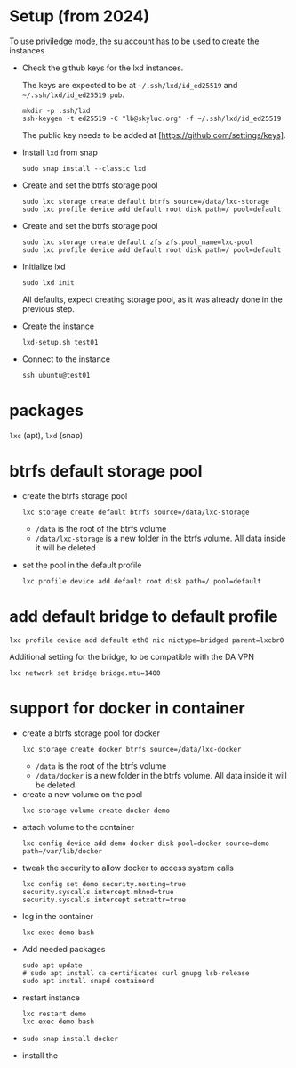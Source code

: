 # Setup (from 2024)

To use priviledge mode, the su account has to be used to create the instances

* Check the github keys for the lxd instances.

  The keys are expected to be at `~/.ssh/lxd/id_ed25519` and `~/.ssh/lxd/id_ed25519.pub`.

  ```
  mkdir -p .ssh/lxd
  ssh-keygen -t ed25519 -C "lb@skyluc.org" -f ~/.ssh/lxd/id_ed25519
  ```

  The public key needs to be added at [https://github.com/settings/keys].

* Install `lxd` from snap

  ```
  sudo snap install --classic lxd
  ```

* Create and set the btrfs storage pool
  
  ```
  sudo lxc storage create default btrfs source=/data/lxc-storage
  sudo lxc profile device add default root disk path=/ pool=default
  ```

* Create and set the btrfs storage pool
  
  ```
  sudo lxc storage create default zfs zfs.pool_name=lxc-pool
  sudo lxc profile device add default root disk path=/ pool=default
  ```

* Initialize lxd

  ```
  sudo lxd init
  ```

  All defaults, expect creating storage pool, as it was already done in the previous step.

* Create the instance

  ```
  lxd-setup.sh test01
  ```

* Connect to the instance

  ```
  ssh ubuntu@test01
  ```

# packages

`lxc` (apt), `lxd` (snap)

# btrfs default storage pool

* create the btrfs storage pool
  ```
  lxc storage create default btrfs source=/data/lxc-storage
  ```
  * `/data` is the root of the btrfs volume
  * `/data/lxc-storage` is a new folder in the btrfs volume. All data inside it will be deleted

* set the pool in the default profile
  ```
  lxc profile device add default root disk path=/ pool=default
  ```

# add default bridge to default profile

```
lxc profile device add default eth0 nic nictype=bridged parent=lxcbr0
```

Additional setting for the bridge, to be compatible with the DA VPN

```
lxc network set bridge bridge.mtu=1400
```

# support for docker in container

* create a btrfs storage pool for docker
  ```
  lxc storage create docker btrfs source=/data/lxc-docker
  ```
  * `/data` is the root of the btrfs volume
  * `/data/docker` is a new folder in the btrfs volume. All data inside it will be deleted
* create a new volume on the pool
  ```
  lxc storage volume create docker demo
  ```
* attach volume to the container
  ```
  lxc config device add demo docker disk pool=docker source=demo path=/var/lib/docker
  ```
* tweak the security to allow docker to access system calls
  ```
  lxc config set demo security.nesting=true security.syscalls.intercept.mknod=true security.syscalls.intercept.setxattr=true
  ```
* log in the container
  ```
  lxc exec demo bash
  ```
* Add needed packages
  ```
  sudo apt update
  # sudo apt install ca-certificates curl gnupg lsb-release
  sudo apt install snapd containerd
  ```
* restart instance
  ```
  lxc restart demo
  lxc exec demo bash
  ```
* 
  ```
  sudo snap install docker
  ```
* install the 
